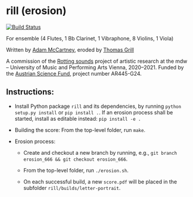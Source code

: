 rill (erosion)
==============
[![Build Status](https://travis-ci.org/adammccartney/rill.svg?branch=master)](https://travis-ci.org/adammccartney/rill)

For ensemble (4 Flutes, 1 Bb Clarinet, 1 Vibraphone, 8 Violins, 1 Viola)

Written by [Adam McCartney](https://admccartney.mur.at/), eroded by [Thomas Grill](http://grrrr.org)

A commission of the [Rotting sounds](http://rottingsounds.org) project of artistic research at the mdw – University of Music and Performing Arts Vienna, 2020–2021. 
Funded by the [Austrian Science Fund](http://www.fwf.ac.at), project number AR445-G24.


Instructions:
-------------

+ Install Python package `rill` and its dependencies, by running `python setup.py install` or `pip install .`. If an erosion process shall be started, install as editable instead: `pip install -e .`

+ Building the score: From the top-level folder, run `make`.

+ Erosion process: 
	- Create and checkout a new branch by running, e.g., `git branch erosion_666 && git checkout erosion_666`.
	
	- From the top-level folder, run `./erosion.sh`.
	
	- On each successful build, a new `score.pdf` will be placed in the subfolder `rill/builds/letter-portrait`.

